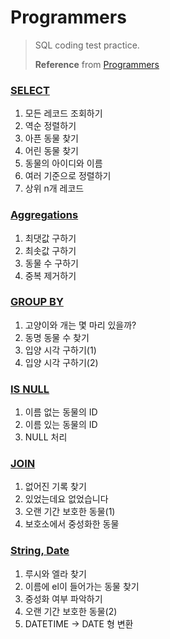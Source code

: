 # Programmers

> SQL coding test practice. 
>
> **Reference** from [Programmers](https://programmers.co.kr/learn/challenges)



### [SELECT](./select/)

1. 모든 레코드 조회하기
2. 역순 정렬하기
3. 아픈 동물 찾기
4. 어린 동물 찾기
5. 동물의 아이디와 이름
6. 여러 기준으로 정렬하기
7. 상위 n개 레코드



### [Aggregations](./aggregations/)

1. 최댓값 구하기
2. 최솟값 구하기
3. 동물 수 구하기
4. 중복 제거하기



### [GROUP BY](./group-by/)

1. 고양이와 개는 몇 마리 있을까?
2. 동명 동물 수 찾기
3. 입양 시각 구하기(1)
4. 입양 시각 구하기(2)



### [IS NULL](./is-null/)

1. 이름 없는 동물의 ID
2. 이름 있는 동물의 ID
3. NULL 처리



### [JOIN](./join/)

1. 없어진 기록 찾기
2. 있었는데요 없었습니다
3. 오랜 기간 보호한 동물(1)
4. 보호소에서 중성화한 동물



### [String, Date](./str-date/)

1. 루시와 엘라 찾기
2. 이름에 el이 들어가는 동물 찾기
3. 중성화 여부 파악하기
4. 오랜 기간 보호한 동물(2)
5. DATETIME → DATE 형 변환

